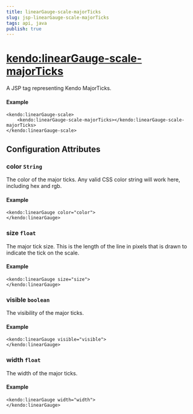 ```yaml
---
title: linearGauge-scale-majorTicks
slug: jsp-linearGauge-scale-majorTicks
tags: api, java
publish: true
---
```


# <kendo:linearGauge-scale-majorTicks>
A JSP tag representing Kendo MajorTicks.

#### Example
    <kendo:linearGauge-scale>
        <kendo:linearGauge-scale-majorTicks></kendo:linearGauge-scale-majorTicks>
    </kendo:linearGauge-scale>


## Configuration Attributes


### color `String`

The color of the major ticks.
Any valid CSS color string will work here, including hex and rgb.

#### Example
    <kendo:linearGauge color="color">
    </kendo:linearGauge>



### size `float`

The major tick size.
This is the length of the line in pixels that is drawn to indicate the tick on the scale.

#### Example
    <kendo:linearGauge size="size">
    </kendo:linearGauge>



### visible `boolean`

The visibility of the major ticks.

#### Example
    <kendo:linearGauge visible="visible">
    </kendo:linearGauge>



### width `float`

The width of the major ticks.

#### Example
    <kendo:linearGauge width="width">
    </kendo:linearGauge>


